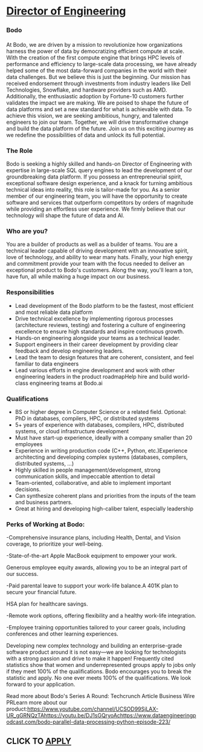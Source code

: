 # [Director of Engineering](https://www.remotewlb.com/apply/director-of-engineering-76960)  
### Bodo  
####  

At Bodo, we are driven by a mission to revolutionize how organizations harness the power of data by democratizing efficient compute at scale. With the creation of the first compute engine that brings HPC levels of performance and efficiency to large-scale data processing, we have already helped some of the most data-forward companies in the world with their data challenges. But we believe this is just the beginning. Our mission has received endorsement through investments from industry leaders like Dell Technologies, Snowflake, and hardware providers such as AMD. Additionally, the enthusiastic adoption by Fortune-10 customers further validates the impact we are making. We are poised to shape the future of data platforms and set a new standard for what is achievable with data. To achieve this vision, we are seeking ambitious, hungry, and talented engineers to join our team. Together, we will drive transformative change and build the data platform of the future. Join us on this exciting
journey as we redefine the possibilities of data and unlock its full potential.

### The Role

Bodo is seeking a highly skilled and hands-on Director of Engineering with expertise in large-scale SQL query engines to lead the development of our groundbreaking data platform. If you possess an entrepreneurial spirit, exceptional software design experience, and a knack for turning ambitious technical ideas into reality, this role is tailor-made for you. As a senior member of our engineering team, you will have the opportunity to create software and services that outperform competitors by orders of magnitude while providing an effortless user experience. We firmly believe that our technology will shape the future of data and AI.

### Who are you?

You are a builder of products as well as a builder of teams. You are a technical leader capable of driving development with an innovative spirit, love of technology, and ability to wear many hats. Finally, your high energy and commitment provide your team with the focus needed to deliver an exceptional product to Bodo's customers. Along the way, you'll learn a ton, have fun, all while making a huge impact on our business.

### Responsibilities

  * Lead development of the Bodo platform to be the fastest, most efficient and most reliable data platform
  * Drive technical excellence by implementing rigorous processes (architecture reviews, testing) and fostering a culture of engineering excellence to ensure high standards and inspire continuous growth.
  * Hands-on engineering alongside your teams as a technical leader.
  * Support engineers in their career development by providing clear feedback and develop engineering leaders.
  * Lead the team to design features that are coherent, consistent, and feel familiar to data engineers
  * Lead various efforts in engine development and work with other engineering leaders in the product roadmapHelp hire and build world-class engineering teams at Bodo.ai

### Qualifications

  * BS or higher degree in Computer Science or a related field. Optional: PhD in databases, compilers, HPC, or distributed systems
  * 5+ years of experience with databases, compilers, HPC, distributed systems, or cloud infrastructure development
  * Must have start-up experience, ideally with a company smaller than 20 employees
  * Experience in writing production code (C++, Python, etc.)Experience architecting and developing complex systems (databases, compilers, distributed systems, …)
  * Highly skilled in people management/development, strong communication skills, and impeccable attention to detail
  * Team-oriented, collaborative, and able to implement important decisions. 
  * Can synthesize coherent plans and priorities from the inputs of the team and business partners.
  * Great at hiring and developing high-caliber talent, especially leadership

### Perks of Working at Bodo:

-Comprehensive insurance plans, including Health, Dental, and Vision coverage, to prioritize your well-being.

-State-of-the-art Apple MacBook equipment to empower your work.

Generous employee equity awards, allowing you to be an integral part of our success.

-Paid parental leave to support your work-life balance.A 401K plan to secure your financial future.

HSA plan for healthcare savings.

-Remote work options, offering flexibility and a healthy work-life integration.

-Employee training opportunities tailored to your career goals, including conferences and other learning experiences.

Developing new complex technology and building an enterprise-grade software product around it is not easy—we are looking for technologists with a strong passion and drive to make it happen! Frequently cited statistics show that women and underrepresented groups apply to jobs only if they meet 100% of the qualifications. Bodo encourages you to break the statistic and apply. No one ever meets 100% of the qualifications. We look forward to your application.

Read more about Bodo's Series A Round: Techcrunch Article Business Wire PRLearn more about our product:https://www.youtube.com/channel/UCSOD99SjLAX-UR_gGRNQzTAhttps://youtu.be/DJ1sGQryoAchttps://www.dataengineeringpodcast.com/bodo-parallel-data-processing-python-episode-223/

  
## CLICK TO [APPLY](https://www.remotewlb.com/apply/director-of-engineering-76960)

